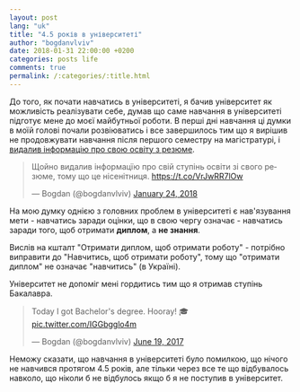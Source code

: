 ```yaml
---
layout: post
lang: "uk"
title: "4.5 років в університеті"
author: "bogdanvlviv"
date: 2018-01-31 22:00:00 +0200
categories: posts life
comments: true
permalink: /:categories/:title.html
---
```


До того, як почати навчатись в університеті, я бачив університет як можливість реалізувати себе, думав що саме навчання в університеті підготує мене до моєї майбутньої роботи.
В перші дні навчання ці думки в моїй голові почали розвіюватись і все завершилось тим що я вирішив не продовжувати навчання після першого семестру на магістратурі, і [видалив інформацію про свою освіту з резюме](https://github.com/bogdanvlviv/bogdanvlviv.github.io/commit/a09e3a38e176dac83e0e76b6e5ae51aba55308a8).

<blockquote class="twitter-tweet" data-lang="en"><p lang="uk" dir="ltr">Щойно видалив інформацїю про свій ступінь освіти зі свого резюме, тому що це нісенітниця. <a href="https://t.co/VrJwRR7lOw">https://t.co/VrJwRR7lOw</a></p>&mdash; Bogdan (@bogdanvlviv) <a href="https://twitter.com/bogdanvlviv/status/956230362639863809?ref_src=twsrc%5Etfw">January 24, 2018</a></blockquote>

На мою думку однією з головних проблем в університеті є нав'язування мети - навчатись заради оцінки, що в свою чергу означає - навчатись заради того, щоб отримати **диплом**, а **не знання**.

Вислів на кшталт "Отримати диплом, щоб отримати роботу" - потрібно виправити до "Навчитись, щоб отримати роботу", тому що "отримати диплом" не означає "навчитись" (в Україні).

Університет не допоміг мені гордитись тим що я отримав ступінь Бакалавра.

<blockquote class="twitter-tweet" data-lang="en"><p lang="en" dir="ltr">Today I got Bachelor&#39;s degree. Hooray! 🎓 <a href="https://t.co/IGGbgglo4m">pic.twitter.com/IGGbgglo4m</a></p>&mdash; Bogdan (@bogdanvlviv) <a href="https://twitter.com/bogdanvlviv/status/876757480361086976?ref_src=twsrc%5Etfw">June 19, 2017</a></blockquote>

Неможу сказати, що навчання в університеті було помилкою, що нічого не навчився протягом 4.5 років, але тільки через все те що відбувалось навколо, що ніколи б не відбулось якщо б я не поступив в університет.
